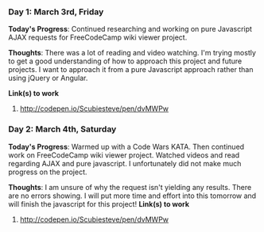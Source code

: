 
### Day 1: March 3rd, Friday

**Today's Progress**: Continued researching and working on pure Javascript AJAX requests for FreeCodeCamp wiki viewer project.

**Thoughts**: There was a lot of reading and video watching. I'm trying mostly to get a good understanding of how to approach this project and future projects. I want to approach it from a pure Javascript approach rather than using jQuery or Angular.

**Link(s) to work**
1. http://codepen.io/Scubiesteve/pen/dvMWPw

### Day 2: March 4th, Saturday

**Today's Progress**: Warmed up with a Code Wars KATA. Then continued work on FreeCodeCamp wiki viewer project. Watched videos and read regarding AJAX and pure javascript. I unfortunately did not make much progress on the project.

**Thoughts**: I am unsure of why the request isn't yielding any results. There are no errors showing. I will put more time and effort into this tomorrow and will finish the javascript for this project!
**Link(s) to work**
1. http://codepen.io/Scubiesteve/pen/dvMWPw
